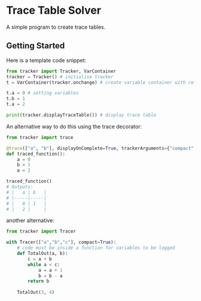 # Trace Table Solver
A simple program to create trace tables.

## Getting Started
Here is a template code snippet:
```python
from tracker import Tracker, VarContainer
tracker = Tracker() # initialise tracker
t = VarContainer(tracker.onchange) # create variable container with reference to tracker onchange

t.a = 0 # setting variables
t.b = 1
t.a = 2

print(tracker.displayTraceTable()) # display trace table
```

An alternative way to do this using the trace decorator:
```python
from tracker import trace

@trace(["a", "b"], displayOnComplete=True, trackerArguments={"compact": True})
def traced_function():
    a = 0
    b = 1
    a = 2

traced_function()
# Outputs:
# |   a | b   |
# |-----|-----|
# |   0 | 1   |
# |   2 |     |
```

another alternative:
```python
from tracker import Tracer

with Tracer(["a","b","c"], compact=True):
    # code must be inside a function for variables to be logged
    def TotalOut(a, b):
        c = a + b
        while a < c:
            a = a + 1
            b = b - a
        return b 
    
    TotalOut(3, 4)
```